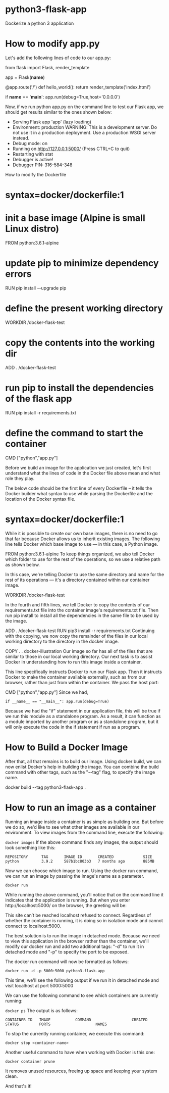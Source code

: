 # python3-flask-app
 Dockerize a python 3 application
 
 
# How to modify app.py
Let's add the following lines of code to our app.py:

from flask import Flask, render_template

app = Flask(__name__)

@app.route('/')
def hello_world():
    return render_template('index.html')

if __name__ == '__main__':
    app.run(debug=True,host='0.0.0.0')

Now, if we run python app.py on the command line to test our Flask app, we should get results similar to the ones shown below:

 * Serving Flask app 'app' (lazy loading)
 * Environment: production
   WARNING: This is a development server. Do not use it in a production deployment.
   Use a production WSGI server instead.
 * Debug mode: on
 * Running on http://127.0.0.1:5000/ (Press CTRL+C to quit)
 * Restarting with stat
 * Debugger is active!
 * Debugger PIN: 316-584-348

How to modify the Dockerfile
# syntax=docker/dockerfile:1
# init a base image (Alpine is small Linux distro)

FROM python:3.6.1-alpine
# update pip to minimize dependency errors 
RUN pip install --upgrade pip
# define the present working directory
WORKDIR /docker-flask-test
# copy the contents into the working dir
ADD . /docker-flask-test
# run pip to install the dependencies of the flask app
RUN pip install -r requirements.txt
# define the command to start the container
CMD ["python","app.py"]

Before we build an image for the application we just created, let's first understand what the lines of code in the Docker file above mean and what role they play.

The below code should be the first line of every Dockerfile – it tells the Docker builder what syntax to use while parsing the Dockerfile and the location of the Docker syntax file.

# syntax=docker/dockerfile:1
While it is possible to create our own base images, there is no need to go that far because Docker allows us to inherit existing images. The following line tells Docker which base image to use — in this case, a Python image.

FROM python:3.6.1-alpine
To keep things organized, we also tell Docker which folder to use for the rest of the operations, so we use a relative path as shown below.

In this case, we're telling Docker to use the same directory and name for the rest of its operations — it's a directory contained within our container image.

WORKDIR /docker-flask-test

In the fourth and fifth lines, we tell Docker to copy the contents of our requirements.txt file into the container image's requirements.txt file. Then run pip install to install all the dependencies in the same file to be used by the image.

ADD . /docker-flask-test
RUN pip3 install -r requirements.txt
Continuing with the copying, we now copy the remainder of the files in our local working directory to the directory in the docker image.

COPY . .
docker-illustration
Our image so far has all of the files that are similar to those in our local working directory. Our next task is to assist Docker in understanding how to run this image inside a container.

This line specifically instructs Docker to run our Flask app. Then it instructs Docker to make the container available externally, such as from our browser, rather than just from within the container. We pass the host port:

CMD ["python","app.py"]
Since we had,

`if __name__ == "__main__":
    app.run(debug=True)`
    
Because we had the "if" statement in our application file, this will be true if we run this module as a standalone program. As a result, it can function as a module imported by another program or as a standalone program, but it will only execute the code in the if statement if run as a program.

# How to Build a Docker Image
After that, all that remains is to build our image. Using docker build, we can now enlist Docker's help in building the image. You can combine the build command with other tags, such as the "--tag" flag, to specify the image name.

docker build --tag python3-flask-app .

# How to run an image as a container
Running an image inside a container is as simple as building one. But before we do so, we'd like to see what other images are available in our environment. To view images from the command line, execute the following:

`docker images`
If the above command finds any images, the output should look something like this:

`REPOSITORY      TAG       IMAGE ID       CREATED             SIZE
python          3.9.2     587b1bc803b3   7 months ago        885MB`

Now we can choose which image to run. Using the docker run command, we can run an image by passing the image's name as a parameter.

`docker run`

While running the above command, you'll notice that on the command line it indicates that the application is running. But when you enter http://localhost:5000/ on the browser, the greeting will be:

This site can’t be reached localhost refused to connect.
Regardless of whether the container is running, it is doing so in isolation mode and cannot connect to localhost:5000.

The best solution is to run the image in detached mode. Because we need to view this application in the browser rather than the container, we'll modify our docker run and add two additional tags: "-d" to run it in detached mode and "-p" to specify the port to be exposed.

The docker run command will now be formatted as follows:

`docker run -d -p 5000:5000 python3-flask-app`

This time, we'll see the following output if we run it in detached mode and visit localhost at port 5000:5000

We can use the following command to see which containers are currently running:

`docker ps`
The output is as follows:

`CONTAINER ID   IMAGE           COMMAND                  CREATED         STATUS         PORTS                    NAMES`

To stop the currently running container, we execute this command:

`docker stop <container-name>`
 
Another useful command to have when working with Docker is this one:

`docker container prune`
 
It removes unused resources, freeing up space and keeping your system clean.

And that's it!
